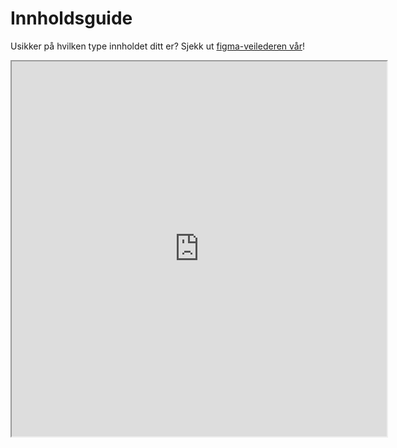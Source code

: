 # Innholdsguide

Usikker på hvilken type innholdet ditt er?
Sjekk ut [figma-veilederen vår](https://www.figma.com/file/0dMvVxZCX3esQILTeQH0st/%E2%9C%85-Slik-bruker-du-min-side-produkter?type=whiteboard&node-id=0-1)!

<iframe
title={"Figma fil: slik bruker du mine sider-produkter"}
height="600"
width="600"
src="https://www.figma.com/embed?embed_host=astra&url=https://www.figma.com/file/0dMvVxZCX3esQILTeQH0st/Slik-bruker-du-min-side-produkter?node-id=0%3A1&t=Q6QzCW8T4dO4heBs-0"
allowFullScreen
/>